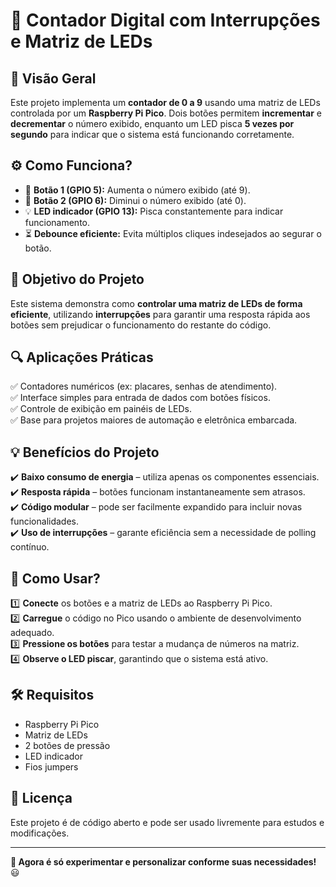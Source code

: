 # 📘 Contador Digital com Interrupções e Matriz de LEDs

## 📌 Visão Geral  
Este projeto implementa um **contador de 0 a 9** usando uma matriz de LEDs controlada por um **Raspberry Pi Pico**. Dois botões permitem **incrementar** e **decrementar** o número exibido, enquanto um LED pisca **5 vezes por segundo** para indicar que o sistema está funcionando corretamente.  

## ⚙️ Como Funciona?  
- 🔼 **Botão 1 (GPIO 5):** Aumenta o número exibido (até 9).  
- 🔽 **Botão 2 (GPIO 6):** Diminui o número exibido (até 0).  
- 💡 **LED indicador (GPIO 13):** Pisca constantemente para indicar funcionamento.  
- ⏳ **Debounce eficiente:** Evita múltiplos cliques indesejados ao segurar o botão.  

## 🎯 Objetivo do Projeto  
Este sistema demonstra como **controlar uma matriz de LEDs de forma eficiente**, utilizando **interrupções** para garantir uma resposta rápida aos botões sem prejudicar o funcionamento do restante do código.  

## 🔍 Aplicações Práticas  
✅ Contadores numéricos (ex: placares, senhas de atendimento).  
✅ Interface simples para entrada de dados com botões físicos.  
✅ Controle de exibição em painéis de LEDs.  
✅ Base para projetos maiores de automação e eletrônica embarcada.  

## 💡 Benefícios do Projeto  
✔️ **Baixo consumo de energia** – utiliza apenas os componentes essenciais.  
✔️ **Resposta rápida** – botões funcionam instantaneamente sem atrasos.  
✔️ **Código modular** – pode ser facilmente expandido para incluir novas funcionalidades.  
✔️ **Uso de interrupções** – garante eficiência sem a necessidade de polling contínuo.  

## 🚀 Como Usar?  
1️⃣ **Conecte** os botões e a matriz de LEDs ao Raspberry Pi Pico.  
2️⃣ **Carregue** o código no Pico usando o ambiente de desenvolvimento adequado.  
3️⃣ **Pressione os botões** para testar a mudança de números na matriz.  
4️⃣ **Observe o LED piscar**, garantindo que o sistema está ativo.  

## 🛠️ Requisitos  
- Raspberry Pi Pico  
- Matriz de LEDs  
- 2 botões de pressão  
- LED indicador  
- Fios jumpers  

## 📜 Licença  
Este projeto é de código aberto e pode ser usado livremente para estudos e modificações.  

---

**🤖 Agora é só experimentar e personalizar conforme suas necessidades!** 😃  
